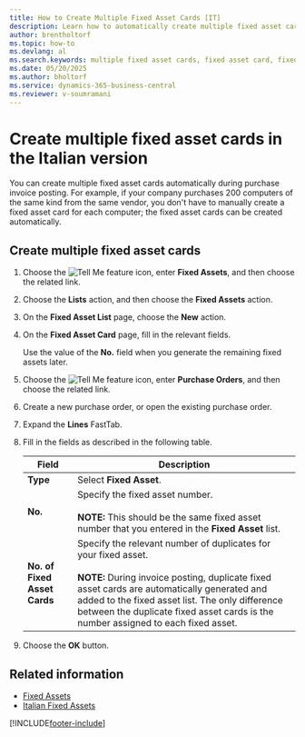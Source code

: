 ```yaml
---
title: How to Create Multiple Fixed Asset Cards [IT]
description: Learn how to automatically create multiple fixed asset cards during purchase invoice posting in Business Central.
author: brentholtorf
ms.topic: how-to
ms.devlang: al
ms.search.keywords: multiple fixed asset cards, fixed asset card, fixed asset card creation, invoice posting, Italian version
ms.date: 05/20/2025
ms.author: bholtorf
ms.service: dynamics-365-business-central
ms.reviewer: v-soumramani
---
```


# Create multiple fixed asset cards in the Italian version

You can create multiple fixed asset cards automatically during purchase invoice posting. For example, if your company purchases 200 computers of the same kind from the same vendor, you don't have to manually create a fixed asset card for each computer; the fixed asset cards can be created automatically.  

## Create multiple fixed asset cards  

1. Choose the ![Tell Me feature](../../media/ui-search/search_small.png "Tell me what you want to do") icon, enter **Fixed Assets**, and then choose the related link.  
1. Choose the **Lists** action, and then choose the **Fixed Assets** action.  
1. On the **Fixed Asset List** page, choose the **New** action.  
1. On the **Fixed Asset Card** page, fill in the relevant fields.  

   Use the value of the **No.** field when you generate the remaining fixed assets later.  

1. Choose the ![Tell Me feature](../../media/ui-search/search_small.png "Tell me what you want to do") icon, enter **Purchase Orders**, and then choose the related link.  
1. Create a new purchase order, or open the existing purchase order.  
1. Expand the **Lines** FastTab.  
1. Fill in the fields as described in the following table.  

    |Field|Description|  
    |---------------------------------|---------------------------------------|  
    |**Type**|Select **Fixed Asset**.|  
    |**No.**|Specify the fixed asset number.<br><br/> **NOTE:** This should be the same fixed asset number that you entered in the **Fixed Asset** list.|  
    |**No. of Fixed Asset Cards**|Specify the relevant number of duplicates for your fixed asset.<br><br/> **NOTE:** During invoice posting, duplicate fixed asset cards are automatically generated and added to the fixed asset list. The only difference between the duplicate fixed asset cards is the number assigned to each fixed asset.|  

1. Choose the **OK** button.  

## Related information

- [Fixed Assets](../../fa-manage.md)  
- [Italian Fixed Assets](italian-fixed-assets.md)

[!INCLUDE[footer-include](../../includes/footer-banner.md)]
